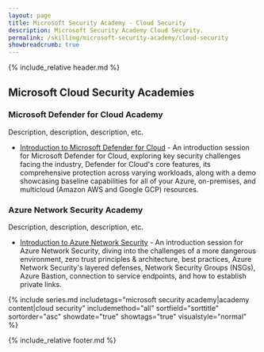 ```yaml
---
layout: page
title: Microsoft Security Academy - Cloud Security
description: Microsoft Security Academy Cloud Security.
permalink: /skilling/microsoft-security-academy/cloud-security
showbreadcrumb: true
---
```


{% include_relative header.md %}

## Microsoft Cloud Security Academies


### Microsoft Defender for Cloud Academy
Description, description, description, etc.

* [Introduction to Microsoft Defender for Cloud](https://www.youtube.com/watch?v=SPle4DyJ00A) - An introduction session for Microsoft Defender for Cloud, exploring key security challenges facing the industry, Defender for Cloud's core features, its comprehensive protection across varying workloads, along with a demo showcasing baseline capabilities for all of your Azure, on-premises, and multicloud (Amazon AWS and Google GCP) resources.


### Azure Network Security Academy 
Description, description, description, etc.

* [Introduction to Azure Network Security](https://www.youtube.com/watch?v=7ZThupBuRZw) - An introduction session for Azure Network Security, diving into the challenges of a more dangerous environment, zero trust principles & architecture, best practices, Azure Network Security's layered defenses, Network Security Groups (NSGs), Azure Bastion, connection to service endpoints, and how to establish private links.

{% include series.md 
    includetags="microsoft security academy|academy content|cloud security" includemethod="all" 
    sortfield="sorttitle" sortorder="asc" showdate="true" showtags="true"
    visualstyle="normal"
%}

{% include_relative footer.md %}